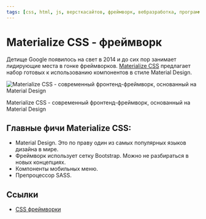 ```yaml
---
tags: [css, html, js, версткасайтов, фреймворк, вебразработка, программирование]
---
```

# Materialize CSS - фреймворк

Детище Google появилось на свет в 2014 и до сих пор занимает лидирующие места в гонке фреймворков. [Materialize CSS](https://materializecss.com/) предлагает набор готовых к использованию компонентов в стиле Material Design.

![Materialize CSS - современный фронтенд-фреймворк, основанный на Material Design](https://media.proglib.io/posts/2020/01/14/59911277b954e5688282555120c266e4.png)

Materialize CSS - современный фронтенд-фреймворк, основанный на Material Design

## Главные фичи Materialize CSS:

-   Material Design. Это по праву один из самых популярных языков дизайна в мире.
-   Фреймворк использует сетку Bootstrap. Можно не разбираться в новых концепциях.
-   Компоненты мобильных меню.
-   Препроцессор SASS.

## Ссылки

* [CSS фреймворки](CSS%20%D1%84%D1%80%D0%B5%D0%B9%D0%BC%D0%B2%D0%BE%D1%80%D0%BA%D0%B8.md)